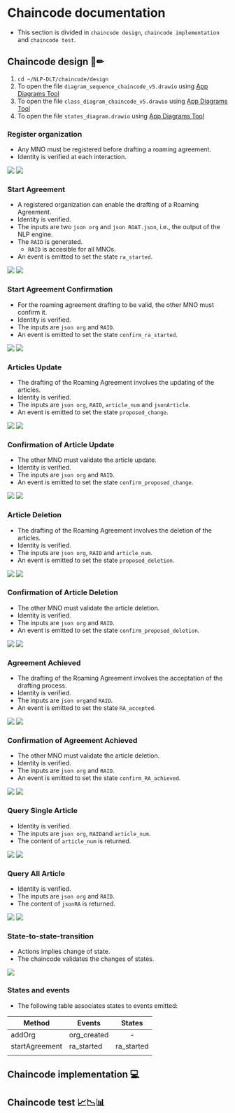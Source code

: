 # Chaincode documentation
- This section is divided in `chaincode design`, `chaincode implementation` and `chaincode test`.

## Chaincode design 📄✏
1. `cd ~/NLP-DLT/chaincode/design`
2. To open the file `diagram_sequence_chaincode_v5.drawio` using [App Diagrams Tool](https://app.diagrams.net/)
3. To open the file `class_diagram_chaincode_v5.drawio` using [App Diagrams Tool](https://app.diagrams.net/)
4. To open the file `states_diagram.drawio` using [App Diagrams Tool](https://app.diagrams.net/)

### Register organization
- Any MNO must be registered before drafting a roaming agreement.
- Identity is verified at each interaction.
<img src="https://github.com/sfl0r3nz05/NLP-DLT/blob/main/images/registerOrg1.png">       
<img src="https://github.com/sfl0r3nz05/NLP-DLT/blob/main/images/registerOrg2.png">

### Start Agreement
- A registered organization can enable the drafting of a Roaming Agreement.
- Identity is verified.
- The inputs are two `json org` and `json ROAT.json`, i.e., the output of the NLP engine.
- The `RAID` is generated.
    - `RAID` is accesible for all MNOs.
- An event is emitted to set the state `ra_started`.
<img src="https://github.com/sfl0r3nz05/NLP-DLT/blob/main/images/startAgreement1.png">       
<img src="https://github.com/sfl0r3nz05/NLP-DLT/blob/main/images/startAgreement2.png">

### Start Agreement Confirmation
- For the roaming agreement drafting to be valid, the other MNO must confirm it.
- Identity is verified.
- The inputs are `json org` and `RAID`.
- An event is emitted to set the state `confirm_ra_started`.
<img src="https://github.com/sfl0r3nz05/NLP-DLT/blob/main/images/confirmStartAgreement1.png">       
<img src="https://github.com/sfl0r3nz05/NLP-DLT/blob/main/images/confirmStartAgreement2.png">

### Articles Update
- The drafting of the Roaming Agreement involves the updating of the articles. 
- Identity is verified.
- The inputs are `json org`, `RAID`, `article_num` and `jsonArticle`.
- An event is emitted to set the state `proposed_change`.
<img src="https://github.com/sfl0r3nz05/NLP-DLT/blob/main/images/setArticle1.png">       
<img src="https://github.com/sfl0r3nz05/NLP-DLT/blob/main/images/setArticle2.png">

### Confirmation of Article Update
- The other MNO must validate the article update.
- Identity is verified.
- The inputs are `json org` and `RAID`.
- An event is emitted to set the state `confirm_proposed_change`.
<img src="https://github.com/sfl0r3nz05/NLP-DLT/blob/main/images/confirmSetArticle1.png">       
<img src="https://github.com/sfl0r3nz05/NLP-DLT/blob/main/images/confirmSetArticle2.png">

### Article Deletion
- The drafting of the Roaming Agreement involves the deletion of the articles. 
- Identity is verified.
- The inputs are `json org`, `RAID` and `article_num`.
- An event is emitted to set the state `proposed_deletion`.
<img src="https://github.com/sfl0r3nz05/NLP-DLT/blob/main/images/deleteArticle1.png">       
<img src="https://github.com/sfl0r3nz05/NLP-DLT/blob/main/images/deleteArticle2.png">

### Confirmation of Article Deletion
- The other MNO must validate the article deletion.
- Identity is verified.
- The inputs are `json org` and `RAID`.
- An event is emitted to set the state `confirm_proposed_deletion`.
<img src="https://github.com/sfl0r3nz05/NLP-DLT/blob/main/images/confirmDeleteArticle1.png">       
<img src="https://github.com/sfl0r3nz05/NLP-DLT/blob/main/images/confirmDeleteArticle2.png">

### Agreement Achieved
- The drafting of the Roaming Agreement involves the acceptation of the drafting process. 
- Identity is verified.
- The inputs are `json org`and `RAID`.
- An event is emitted to set the state `RA_accepted`.
<img src="https://github.com/sfl0r3nz05/NLP-DLT/blob/main/images/agreementAchieved1.png">       
<img src="https://github.com/sfl0r3nz05/NLP-DLT/blob/main/images/agreementAchieved2.png">

### Confirmation of Agreement Achieved
- The other MNO must validate the article deletion.
- Identity is verified.
- The inputs are `json org` and `RAID`.
- An event is emitted to set the state `confirm_RA_achieved`.
<img src="https://github.com/sfl0r3nz05/NLP-DLT/blob/main/images/confirmAgreementAchieved1.png">       
<img src="https://github.com/sfl0r3nz05/NLP-DLT/blob/main/images/confirmAgreementAchieved2.png">

### Query Single Article
- Identity is verified.
- The inputs are `json org`, `RAID`and `article_num`.
- The content of `article_num` is returned.
<img src="https://github.com/sfl0r3nz05/NLP-DLT/blob/main/images/querySingleArticle1.png">       
<img src="https://github.com/sfl0r3nz05/NLP-DLT/blob/main/images/querySingleArticle2.png">

### Query All Article
- Identity is verified.
- The inputs are `json org` and `RAID`.
- The content of `jsonRA` is returned.
<img src="https://github.com/sfl0r3nz05/NLP-DLT/blob/main/images/queryAllArticles1.png">       
<img src="https://github.com/sfl0r3nz05/NLP-DLT/blob/main/images/queryAllArticles2.png">

### State-to-state-transition
- Actions implies change of state. 
- The chaincode validates the changes of states.
<img src="https://github.com/sfl0r3nz05/NLP-DLT/blob/main/images/states_diagram_v2.png">

### States and events
- The following table associates states to events emitted:

|Method          | Events        | States        |
| -------------- | ------------- |:-------------:|
| addOrg         | org_created   | -             |
| startAgreement | ra_started    | ra_started    |
|                |               |               |

## Chaincode implementation 💻

## Chaincode test 📈📉📊